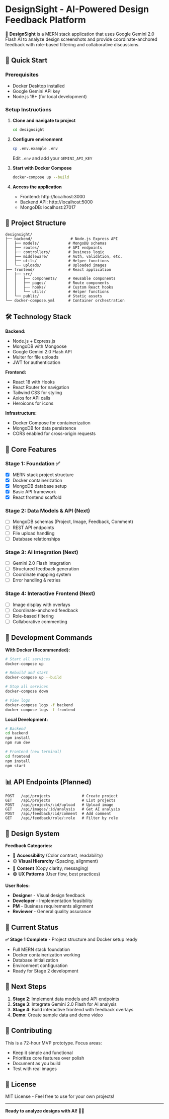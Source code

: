 # DesignSight - AI-Powered Design Feedback Platform

🎨 **DesignSight** is a MERN stack application that uses Google Gemini 2.0 Flash AI to analyze design screenshots and provide coordinate-anchored feedback with role-based filtering and collaborative discussions.

## 🚀 Quick Start

### Prerequisites
- Docker Desktop installed
- Google Gemini API key
- Node.js 18+ (for local development)

### Setup Instructions

1. **Clone and navigate to project**
   ```bash
   cd designsight
   ```

2. **Configure environment**
   ```bash
   cp .env.example .env
   ```
   Edit `.env` and add your `GEMINI_API_KEY`

3. **Start with Docker Compose**
   ```bash
   docker-compose up --build
   ```

4. **Access the application**
   - Frontend: http://localhost:3000
   - Backend API: http://localhost:5000
   - MongoDB: localhost:27017

## 📁 Project Structure

```
designsight/
├── backend/                 # Node.js Express API
│   ├── models/             # MongoDB schemas
│   ├── routes/             # API endpoints
│   ├── controllers/        # Business logic
│   ├── middleware/         # Auth, validation, etc.
│   ├── utils/              # Helper functions
│   └── uploads/            # Uploaded images
├── frontend/               # React application
│   ├── src/
│   │   ├── components/     # Reusable components
│   │   ├── pages/          # Route components
│   │   ├── hooks/          # Custom React hooks
│   │   └── utils/          # Helper functions
│   └── public/             # Static assets
└── docker-compose.yml      # Container orchestration
```

## 🛠️ Technology Stack

**Backend:**
- Node.js + Express.js
- MongoDB with Mongoose
- Google Gemini 2.0 Flash API
- Multer for file uploads
- JWT for authentication

**Frontend:**
- React 18 with Hooks
- React Router for navigation
- Tailwind CSS for styling
- Axios for API calls
- Heroicons for icons

**Infrastructure:**
- Docker Compose for containerization
- MongoDB for data persistence
- CORS enabled for cross-origin requests

## 🎯 Core Features

### Stage 1: Foundation ✅
- [x] MERN stack project structure
- [x] Docker containerization
- [x] MongoDB database setup
- [x] Basic API framework
- [x] React frontend scaffold

### Stage 2: Data Models & API (Next)
- [ ] MongoDB schemas (Project, Image, Feedback, Comment)
- [ ] REST API endpoints
- [ ] File upload handling
- [ ] Database relationships

### Stage 3: AI Integration (Next)
- [ ] Gemini 2.0 Flash integration
- [ ] Structured feedback generation
- [ ] Coordinate mapping system
- [ ] Error handling & retries

### Stage 4: Interactive Frontend (Next)
- [ ] Image display with overlays
- [ ] Coordinate-anchored feedback
- [ ] Role-based filtering
- [ ] Collaborative commenting

## 🔧 Development Commands

**With Docker (Recommended):**
```bash
# Start all services
docker-compose up

# Rebuild and start
docker-compose up --build

# Stop all services
docker-compose down

# View logs
docker-compose logs -f backend
docker-compose logs -f frontend
```

**Local Development:**
```bash
# Backend
cd backend
npm install
npm run dev

# Frontend (new terminal)
cd frontend
npm install
npm start
```

## 📊 API Endpoints (Planned)

```
POST   /api/projects              # Create project
GET    /api/projects              # List projects
POST   /api/projects/:id/upload   # Upload image
GET    /api/images/:id/analysis   # Get AI analysis
POST   /api/feedback/:id/comment  # Add comment
GET    /api/feedback/role/:role   # Filter by role
```

## 🎨 Design System

**Feedback Categories:**
- 🔴 **Accessibility** (Color contrast, readability)
- 🟡 **Visual Hierarchy** (Spacing, alignment)
- 🔵 **Content** (Copy clarity, messaging)
- 🟢 **UX Patterns** (User flow, best practices)

**User Roles:**
- **Designer** - Visual design feedback
- **Developer** - Implementation feasibility
- **PM** - Business requirements alignment
- **Reviewer** - General quality assurance

## 🚦 Current Status

**✅ Stage 1 Complete** - Project structure and Docker setup ready
- Full MERN stack foundation
- Docker containerization working
- Database initialization
- Environment configuration
- Ready for Stage 2 development

## 📝 Next Steps

1. **Stage 2**: Implement data models and API endpoints
2. **Stage 3**: Integrate Gemini 2.0 Flash for AI analysis
3. **Stage 4**: Build interactive frontend with feedback overlays
4. **Demo**: Create sample data and demo video

## 🤝 Contributing

This is a 72-hour MVP prototype. Focus areas:
- Keep it simple and functional
- Prioritize core features over polish
- Document as you build
- Test with real images

## 📄 License

MIT License - Feel free to use for your own projects!

---

**Ready to analyze designs with AI! 🎨✨**
